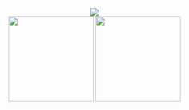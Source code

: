 <div align="center"><img src="https://readme-typing-svg.herokuapp.com?font=minecraft&duration=10000&color=000000&center=true&vCenter=true&repeat=false&lines=Is+your+plan+txt+or+exe%3F"></div>
<div align="center"><span>  </span><img height="170px" src="https://github-readme-stats.vercel.app/api?username=Tuffy163" /><span>  </span><img height="170px" src="https://github-readme-stats.vercel.app/api/top-langs/?username=Tuffy163&layout=compact&langs_count=8" /><span>  </span></div>
